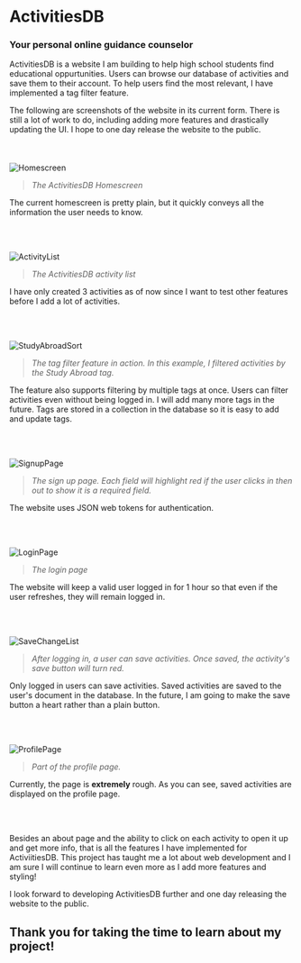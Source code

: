 # ActivitiesDB
### Your personal online guidance counselor

ActivitiesDB is a website I am building to help high school students find educational oppurtunities. Users can browse our database of activities and save them to their account. To help users find the most relevant, I have implemented a tag filter feature.

The following are screenshots of the website in its current form. There is still a lot of work to do, including adding more features and drastically updating the UI. I hope to one day release the website to the public.
<br />
<br />
<br />
<br />
![Homescreen](https://github.com/user-attachments/assets/4025878f-9778-4bc0-bbb1-1fc7cdead04c)
>_The ActivitiesDB Homescreen_

The current homescreen is pretty plain, but it quickly conveys all the information the user needs to know.

<br />
<br />

![ActivityList](https://github.com/user-attachments/assets/04ff163f-04b1-4d97-8d3d-17dac929dfa5)
>_The ActivitiesDB activity list_

I have only created 3 activities as of now since I want to test other features before I add a lot of activities.

<br />
<br />

![StudyAbroadSort](https://github.com/user-attachments/assets/fd5ff08f-5504-466a-9388-69ed53e8b0d9)
>_The tag filter feature in action. In this example, I filtered activities by the Study Abroad tag._

The feature also supports filtering by multiple tags at once. Users can filter activities even without being logged in. I will add many more tags in the future. Tags are stored in a collection in the database so it is easy to add and update tags.

<br />
<br />

![SignupPage](https://github.com/user-attachments/assets/61633ee2-8511-469d-8929-8c70c5599aa8)
>_The sign up page. Each field will highlight red if the user clicks in then out to show it is a required field._

The website uses JSON web tokens for authentication.

<br />
<br />

![LoginPage](https://github.com/user-attachments/assets/103792b8-991b-401d-99ad-9258126cabc6)
>_The login page_

The website will keep a valid user logged in for 1 hour so that even if the user refreshes, they will remain logged in.

<br />
<br />

![SaveChangeList](https://github.com/user-attachments/assets/725efd54-d715-4955-be6f-98db1805ee23)
>_After logging in, a user can save activities. Once saved, the activity's save button will turn red._

Only logged in users can save activities. Saved activities are saved to the user's document in the database. In the future, I am going to make the save button a heart rather than a plain button.

<br />
<br />

![ProfilePage](https://github.com/user-attachments/assets/4b4f0cb1-1498-4207-82e4-187cf35c9343)
>_Part of the profile page._

Currently, the page is **extremely** rough. As you can see, saved activities are displayed on the profile page.

<br />
<br />

Besides an about page and the ability to click on each activity to open it up and get more info, that is all the features I have implemented for ActiviitiesDB. This project has taught me a lot about web development and I am sure I will continue to learn even more as I add more features and styling!

I look forward to developing ActivitiesDB further and one day releasing the website to the public.
## Thank you for taking the time to learn about my project!
